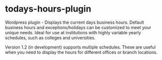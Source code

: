 todays-hours-plugin
===================
Wordpress plugin - Displays the current days business hours. Default business hours and exceptions/holidays can be customized to meet your unique needs. Ideal for use at institutions with highly variable yearly schedules, such as colleges and universities.

Version 1.2 (in development) supports multiple schedules. These are useful when you need to display the hours for different offices or branch locations.
